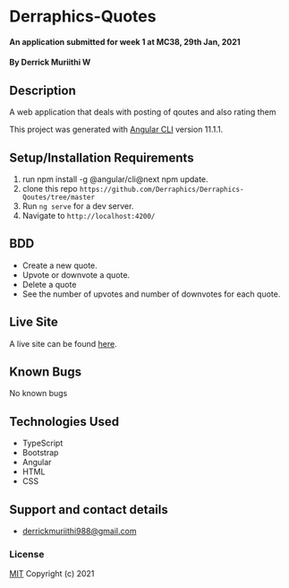 # Derraphics-Quotes

#### An application submitted for week 1 at MC38, 29th Jan, 2021

#### By **Derrick Muriithi W**

## Description

A web application that deals with posting of qoutes and also rating them


This project was generated with [Angular CLI](https://github.com/angular/angular-cli) version 11.1.1.

## Setup/Installation Requirements

1. run npm install -g @angular/cli@next npm update.
1. clone this repo
   `https://github.com/Derraphics/Derraphics-Qoutes/tree/master`
1. Run `ng serve` for a dev server.
1. Navigate to `http://localhost:4200/`

## BDD

- Create a new quote.
- Upvote or downvote a quote.
- Delete a quote
- See the number of upvotes and number of downvotes for each quote.

## Live Site

A live site can be found [here](https://github.com/Derraphics/Derraphics-Qoutes/tree/master).

## Known Bugs

No known bugs

## Technologies Used
- TypeScript
- Bootstrap
- Angular
- HTML 
- CSS

## Support and contact details

- derrickmuriithi988@gmail.com


### License

[MIT](https://choosealicense.com/licenses/mit/) Copyright (c) 2021
